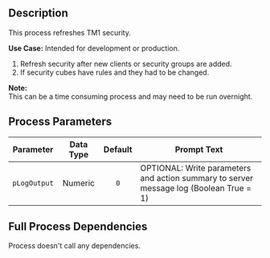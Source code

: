 ## Description
   
 This process refreshes TM1 security.  
     
**Use Case:**    Intended for development or production.  
1. Refresh security after new clients or security groups are added.  
2. If security cubes have rules and they had to be changed.  
     
**Note:**     
 This can be a time consuming process and may need to be run overnight.  
## Process Parameters
  
|Parameter|Data Type|Default|Prompt Text|
  |---|:-:|:-:|---|
  |`pLogOutput`|Numeric|`0`|OPTIONAL: Write parameters and action summary to server message log (Boolean True = 1)|
  ## Full Process Dependencies
Process doesn't call any dependencies.  
